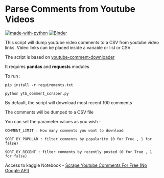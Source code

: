 # Parse Comments from Youtube Videos
[![made-with-python](https://img.shields.io/badge/Made%20with-Python-1f425f.svg)](https://www.python.org/) [![Binder](https://mybinder.org/badge_logo.svg)](https://mybinder.org/v2/gh/ahmedshahriar/youtube-comment-scraper/main)

This script will dump youtube video comments to a CSV from youtube video links. Video links can be placed inside a variable or list or CSV

The script is based on [youtube-comment-downloader](https://github.com/egbertbouman/youtube-comment-downloader)

It requires **pandas** and **requests** modules

To run :

`pip install -r requirements.txt`

`python ytb_comment_scraper.py`

By default, the script will download most recent 100 comments

The comments will be dumped to a CSV file

You can set the parameter values as you wish - 

```
COMMENT_LIMIT : How many comments you want to download 

SORT_BY_POPULAR : filter comments by popularity (0 for True , 1 for false)

SORT_BY_RECENT : filter comments by recently posted (0 for True , 1 for false)
```
Access to kaggle Notebook - 
[Scrape Youtube Comments For Free (No Google API)](https://www.kaggle.com/ahmedshahriarsakib/scrape-youtube-comments-for-free-no-google-api)
